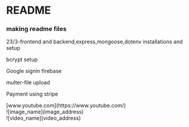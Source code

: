 <h1>README</h1>
<h3>making readme files</h3>
<p>23/3-frontend and backend,express,mongoose,dotenv installations and setup</p>
<p>bcrypt setup</p>
<p>Google signin firebase</p>
<p>multer-file upload</p>
<p>Payment using stripe</p>
<!-- <a href="[www.youtube.com](https://www.youtube.com/)">youtube</a> -->
[www.youtube.com](https://www.youtube.com/)
<br />
![image_name](image_address)
<br />
![video_name](video_address)